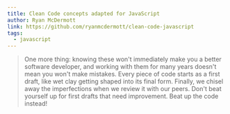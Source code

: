 ```yaml
---
title: Clean Code concepts adapted for JavaScript
author: Ryan McDermott
link: https://github.com/ryanmcdermott/clean-code-javascript
tags:
  - javascript
---
```


> One more thing: knowing these won't immediately make you a better software developer, and working with them for many years doesn't mean you won't make mistakes. Every piece of code starts as a first draft, like wet clay getting shaped into its final form. Finally, we chisel away the imperfections when we review it with our peers. Don't beat yourself up for first drafts that need improvement. Beat up the code instead!

